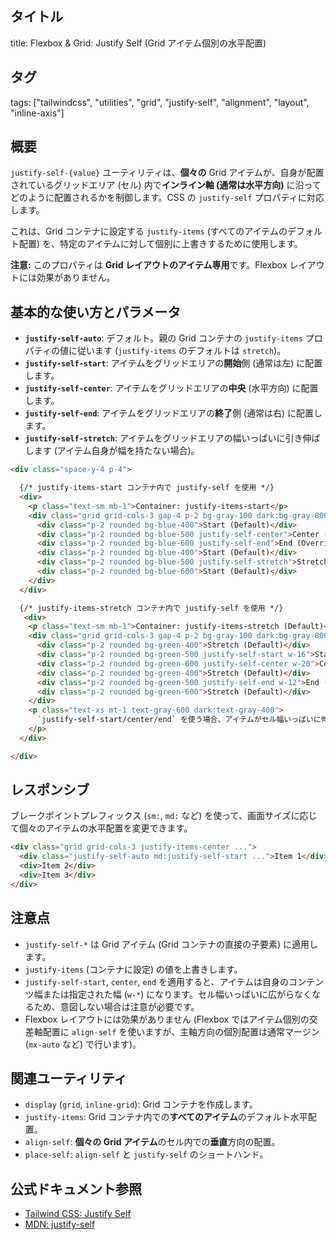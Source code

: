 ## タイトル
title: Flexbox & Grid: Justify Self (Grid アイテム個別の水平配置)

## タグ
tags: ["tailwindcss", "utilities", "grid", "justify-self", "alignment", "layout", "inline-axis"]

## 概要
`justify-self-{value}` ユーティリティは、**個々の** Grid アイテムが、自身が配置されているグリッドエリア (セル) 内で**インライン軸 (通常は水平方向)** に沿ってどのように配置されるかを制御します。CSS の `justify-self` プロパティに対応します。

これは、Grid コンテナに設定する `justify-items` (すべてのアイテムのデフォルト配置) を、特定のアイテムに対して個別に上書きするために使用します。

**注意:** このプロパティは **Grid レイアウトのアイテム専用**です。Flexbox レイアウトには効果がありません。

## 基本的な使い方とパラメータ

*   **`justify-self-auto`**: デフォルト。親の Grid コンテナの `justify-items` プロパティの値に従います (`justify-items` のデフォルトは `stretch`)。
*   **`justify-self-start`**: アイテムをグリッドエリアの**開始**側 (通常は左) に配置します。
*   **`justify-self-center`**: アイテムをグリッドエリアの**中央** (水平方向) に配置します。
*   **`justify-self-end`**: アイテムをグリッドエリアの**終了**側 (通常は右) に配置します。
*   **`justify-self-stretch`**: アイテムをグリッドエリアの幅いっぱいに引き伸ばします (アイテム自身が幅を持たない場合)。

```html
<div class="space-y-4 p-4">

  {/* justify-items-start コンテナ内で justify-self を使用 */}
  <div>
    <p class="text-sm mb-1">Container: justify-items-start</p>
    <div class="grid grid-cols-3 gap-4 p-2 bg-gray-100 dark:bg-gray-800 rounded justify-items-start h-24">
      <div class="p-2 rounded bg-blue-400">Start (Default)</div>
      <div class="p-2 rounded bg-blue-500 justify-self-center">Center (Override)</div> {/* 個別に中央揃え */}
      <div class="p-2 rounded bg-blue-600 justify-self-end">End (Override)</div>   {/* 個別に右揃え */}
      <div class="p-2 rounded bg-blue-400">Start (Default)</div>
      <div class="p-2 rounded bg-blue-500 justify-self-stretch">Stretch (Override)</div> {/* 個別に引き伸ばし */}
      <div class="p-2 rounded bg-blue-600">Start (Default)</div>
    </div>
  </div>

  {/* justify-items-stretch コンテナ内で justify-self を使用 */}
   <div>
    <p class="text-sm mb-1">Container: justify-items-stretch (Default)</p>
    <div class="grid grid-cols-3 gap-4 p-2 bg-gray-100 dark:bg-gray-800 rounded justify-items-stretch h-24">
      <div class="p-2 rounded bg-green-400">Stretch (Default)</div>
      <div class="p-2 rounded bg-green-500 justify-self-start w-16">Start (Override, w-16)</div> {/* 幅指定が必要 */}
      <div class="p-2 rounded bg-green-600 justify-self-center w-20">Center (Override, w-20)</div> {/* 幅指定が必要 */}
      <div class="p-2 rounded bg-green-400">Stretch (Default)</div>
      <div class="p-2 rounded bg-green-500 justify-self-end w-12">End (Override, w-12)</div>   {/* 幅指定が必要 */}
      <div class="p-2 rounded bg-green-600">Stretch (Default)</div>
    </div>
    <p class="text-xs mt-1 text-gray-600 dark:text-gray-400">
      `justify-self-start/center/end` を使う場合、アイテムがセル幅いっぱいに伸びなくなるため、必要に応じてアイテム自身に幅 (`w-*`) を指定します。
    </p>
  </div>

</div>
```

## レスポンシブ

ブレークポイントプレフィックス (`sm:`, `md:` など) を使って、画面サイズに応じて個々のアイテムの水平配置を変更できます。

```html
<div class="grid grid-cols-3 justify-items-center ...">
  <div class="justify-self-auto md:justify-self-start ...">Item 1</div> {/* md以上で左揃え */}
  <div>Item 2</div>
  <div>Item 3</div>
</div>
```

## 注意点

*   `justify-self-*` は Grid アイテム (Grid コンテナの直接の子要素) に適用します。
*   `justify-items` (コンテナに設定) の値を上書きします。
*   `justify-self-start`, `center`, `end` を適用すると、アイテムは自身のコンテンツ幅または指定された幅 (`w-*`) になります。セル幅いっぱいに広がらなくなるため、意図しない場合は注意が必要です。
*   Flexbox レイアウトには効果がありません (Flexbox ではアイテム個別の交差軸配置に `align-self` を使いますが、主軸方向の個別配置は通常マージン (`mx-auto` など) で行います)。

## 関連ユーティリティ

*   `display` (`grid`, `inline-grid`): Grid コンテナを作成します。
*   `justify-items`: Grid コンテナ内での**すべてのアイテム**のデフォルト水平配置。
*   `align-self`: **個々の Grid アイテム**のセル内での**垂直**方向の配置。
*   `place-self`: `align-self` と `justify-self` のショートハンド。

## 公式ドキュメント参照
*   [Tailwind CSS: Justify Self](https://tailwindcss.com/docs/justify-self)
*   [MDN: justify-self](https://developer.mozilla.org/en-US/docs/Web/CSS/justify-self)